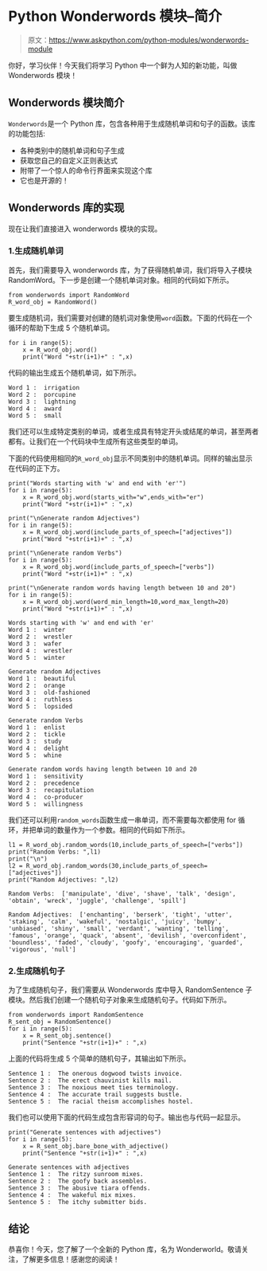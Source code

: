 # Python Wonderwords 模块–简介

> 原文：<https://www.askpython.com/python-modules/wonderwords-module>

你好，学习伙伴！今天我们将学习 Python 中一个鲜为人知的新功能，叫做 Wonderwords 模块！

## Wonderwords 模块简介

`Wonderwords`是一个 Python 库，包含各种用于生成随机单词和句子的函数。该库的功能包括:

*   各种类别中的随机单词和句子生成
*   获取您自己的自定义正则表达式
*   附带了一个惊人的命令行界面来实现这个库
*   它也是开源的！

## Wonderwords 库的实现

现在让我们直接进入 wonderwords 模块的实现。

### 1.生成随机单词

首先，我们需要导入 wonderwords 库，为了获得随机单词，我们将导入子模块 RandomWord。下一步是创建一个随机单词对象。相同的代码如下所示。

```
from wonderwords import RandomWord
R_word_obj = RandomWord()

```

要生成随机词，我们需要对创建的随机词对象使用`word`函数。下面的代码在一个循环的帮助下生成 5 个随机单词。

```
for i in range(5):
    x = R_word_obj.word()
    print("Word "+str(i+1)+" : ",x)

```

代码的输出生成五个随机单词，如下所示。

```
Word 1 :  irrigation
Word 2 :  porcupine
Word 3 :  lightning
Word 4 :  award
Word 5 :  small

```

我们还可以生成特定类别的单词，或者生成具有特定开头或结尾的单词，甚至两者都有。让我们在一个代码块中生成所有这些类型的单词。

下面的代码使用相同的`R_word_obj`显示不同类别中的随机单词。同样的输出显示在代码的正下方。

```
print("Words starting with 'w' and end with 'er'")
for i in range(5):
    x = R_word_obj.word(starts_with="w",ends_with="er")
    print("Word "+str(i+1)+" : ",x)

print("\nGenerate random Adjectives")
for i in range(5):
    x = R_word_obj.word(include_parts_of_speech=["adjectives"])
    print("Word "+str(i+1)+" : ",x)

print("\nGenerate random Verbs")
for i in range(5):
    x = R_word_obj.word(include_parts_of_speech=["verbs"])
    print("Word "+str(i+1)+" : ",x)    

print("\nGenerate random words having length between 10 and 20")
for i in range(5):
    x = R_word_obj.word(word_min_length=10,word_max_length=20)
    print("Word "+str(i+1)+" : ",x)

```

```
Words starting with 'w' and end with 'er'
Word 1 :  winter
Word 2 :  wrestler
Word 3 :  wafer
Word 4 :  wrestler
Word 5 :  winter

Generate random Adjectives
Word 1 :  beautiful
Word 2 :  orange
Word 3 :  old-fashioned
Word 4 :  ruthless
Word 5 :  lopsided

Generate random Verbs
Word 1 :  enlist
Word 2 :  tickle
Word 3 :  study
Word 4 :  delight
Word 5 :  whine

Generate random words having length between 10 and 20
Word 1 :  sensitivity
Word 2 :  precedence
Word 3 :  recapitulation
Word 4 :  co-producer
Word 5 :  willingness

```

我们还可以利用`random_words`函数生成一串单词，而不需要每次都使用 for 循环，并把单词的数量作为一个参数。相同的代码如下所示。

```
l1 = R_word_obj.random_words(10,include_parts_of_speech=["verbs"])
print("Random Verbs: ",l1)
print("\n")
l2 = R_word_obj.random_words(30,include_parts_of_speech=["adjectives"])
print("Random Adjectives: ",l2)

```

```
Random Verbs:  ['manipulate', 'dive', 'shave', 'talk', 'design', 'obtain', 'wreck', 'juggle', 'challenge', 'spill']

Random Adjectives:  ['enchanting', 'berserk', 'tight', 'utter', 'staking', 'calm', 'wakeful', 'nostalgic', 'juicy', 'bumpy', 'unbiased', 'shiny', 'small', 'verdant', 'wanting', 'telling', 'famous', 'orange', 'quack', 'absent', 'devilish', 'overconfident', 'boundless', 'faded', 'cloudy', 'goofy', 'encouraging', 'guarded', 'vigorous', 'null']

```

### 2.生成随机句子

为了生成随机句子，我们需要从 Wonderwords 库中导入 RandomSentence 子模块。然后我们创建一个随机句子对象来生成随机句子。代码如下所示。

```
from wonderwords import RandomSentence
R_sent_obj = RandomSentence()
for i in range(5):
    x = R_sent_obj.sentence()
    print("Sentence "+str(i+1)+" : ",x)

```

上面的代码将生成 5 个简单的随机句子，其输出如下所示。

```
Sentence 1 :  The onerous dogwood twists invoice.
Sentence 2 :  The erect chauvinist kills mail.
Sentence 3 :  The noxious meet ties terminology.
Sentence 4 :  The accurate trail suggests bustle.
Sentence 5 :  The racial theism accomplishes hostel.

```

我们也可以使用下面的代码生成包含形容词的句子。输出也与代码一起显示。

```
print("Generate sentences with adjectives")
for i in range(5):
    x = R_sent_obj.bare_bone_with_adjective()
    print("Sentence "+str(i+1)+" : ",x)

```

```
Generate sentences with adjectives
Sentence 1 :  The ritzy sunroom mixes.
Sentence 2 :  The goofy back assembles.
Sentence 3 :  The abusive tiara offends.
Sentence 4 :  The wakeful mix mixes.
Sentence 5 :  The itchy submitter bids.

```

## 结论

恭喜你！今天，您了解了一个全新的 Python 库，名为 Wonderworld。敬请关注，了解更多信息！感谢您的阅读！
